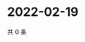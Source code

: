 # 2022-02-19

共 0 条

<!-- BEGIN WEIBO -->
<!-- 最后更新时间 Sat Feb 19 2022 04:15:16 GMT+0800 (China Standard Time) -->

<!-- END WEIBO -->
